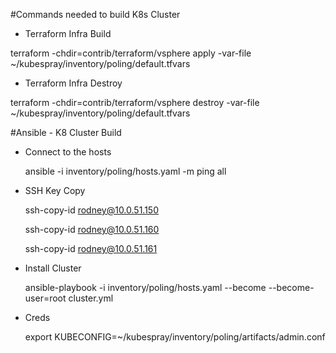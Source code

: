 #Commands needed to build K8s Cluster

- Terraform Infra Build

terraform -chdir=contrib/terraform/vsphere apply -var-file ~/kubespray/inventory/poling/default.tfvars

- Terraform Infra Destroy

terraform -chdir=contrib/terraform/vsphere destroy -var-file ~/kubespray/inventory/poling/default.tfvars

#Ansible - K8 Cluster Build

- Connect to the hosts

  ansible -i inventory/poling/hosts.yaml -m ping all

- SSH Key Copy

  ssh-copy-id rodney@10.0.51.150
  
  ssh-copy-id rodney@10.0.51.160
  
  ssh-copy-id rodney@10.0.51.161
  
- Install Cluster

  ansible-playbook -i inventory/poling/hosts.yaml --become --become-user=root cluster.yml

- Creds

  export KUBECONFIG=~/kubespray/inventory/poling/artifacts/admin.conf
